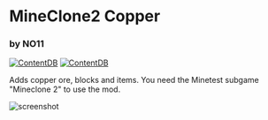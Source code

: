 # MineClone2 Copper
### by NO11

[![ContentDB](https://content.minetest.net/packages/NO11/mcl_copper/shields/title/)](https://content.minetest.net/packages/NO11/mcl_copper/)
[![ContentDB](https://content.minetest.net/packages/NO11/mcl_copper/shields/downloads/)](https://content.minetest.net/packages/NO11/mcl_copper/)

Adds copper ore, blocks and items.
You need the Minetest subgame "Mineclone 2" to use the mod.

![screenshot](https://content.minetest.net/uploads/338864e2d3.png)
